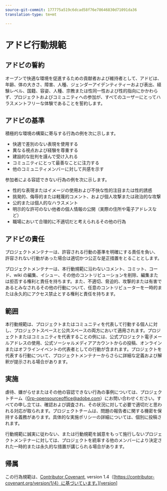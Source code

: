 ```yaml
---
source-git-commit: 177775a519c6dcad58f76e78646830d71091da36
translation-type: tm+mt

---
```

# アドビ行動規範

## アドビの誓約

オープンで快適な環境を促進するための貢献者および維持者として、アドビは、年齢、体の大きさ、障害、人種、ジェンダーアイデンティティーおよび表出、経験レベル、国籍、容姿、人種、宗教または性同一性および性的指向にかかわらず、プロジェクトおよびコミュニティへの参加が、すべてのユーザーにとってハラスメントフリーな体験であることを誓約します。

## アドビの基準

積極的な環境の構築に寄与する行為の例を次に示します。

* 快適で差別のない表現を使用する
* 異なる視点および経験を尊重する
* 建設的な批判を謹んで受け入れる
* コミュニティにとって最善なことに注力する
* 他のコミュニティメンバーに対して共感を示す

参加者による容認できない行為の例を次に示します。

* 性的な表現またはイメージの使用および不快な性的注目または性的誘惑
* 挑発的、侮辱的または軽蔑的コメント、および個人攻撃または政治的な攻撃
* 公的または個人的なハラスメント
* 明示的な許可のない他者の個人情報の公開（実際の住所や電子アドレスなど）
* 職場において合理的に不適切だと考えられるその他の行為

## アドビの責任

プロジェクトメンテナーは、許容される行動の基準を明確にする責任を負い、許容されない行動があった場合は適切かつ公正な是正措置をとることとします。

プロジェクトメンテナーは、本行動規範に沿わないコメント、コミット、コード、wiki の編集、イシュー、その他のコントリビューションを削除、編集または拒否する権利と責任を持ちます。また、不適切、脅迫的、攻撃的または有害であるとみなされるその他の行動について、任意のコントリビューターを一時的または永久的にアクセス禁止とする権利と責任を持ちます。

## 範囲

本行動規範は、プロジェクトまたはコミュニティを代表して行動する個人に対し、プロジェクトスペースと公共スペースの両方において適用されます。プロジェクトまたはコミュニティを代表することの例には、公式プロジェクト電子メールアドレスの使用、公式ソーシャルメディアアカウントからの投稿、オンラインまたはオフラインイベントの代表者としての行動が含まれます。プロジェクトを代表する行動について、プロジェクトメンテナーからさらに詳細な定義および解釈が提示される場合があります。

## 実施

虐待、嫌がらせまたはその他の容認できない行為の事例については、プロジェクトチーム（Grp-opensourceoffice@adobe.com）にお問い合わせください。すべての申し立ては、確認および調査され、その状況に対して必要で適切だと思われる対応が取られます。プロジェクトチームは、問題の報告者に関する機密を保持する義務があります。具体的な実施ポリシーの詳細については、個別に投稿されます。

行動規範に誠実に従わない、または行動規範を誠意をもって施行しないプロジェクトメンテナーに対しては、プロジェクトを統率する他のメンバーにより決定された一時的または永久的な措置が講じられる場合があります。

## 帰属

この行為規範は、[Contributor Covenant][homepage], version 1.4（[https://contributor-covenant.org/version/1/4）に基づいています。][version]

[homepage]: https://contributor-covenant.org
[version]: https://contributor-covenant.org/version/1/4/
